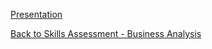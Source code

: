 [Presentation](https://docs.google.com/presentation/d/1Dhobj0lk4vzmtXTyFz2FvYGVzBW5tdXcs9j5YvbGAV4/edit?usp=sharing)


[Back to Skills Assessment - Business Analysis](https://github.com/jonnyblevins/TWCSkillsAssessment/blob/main/README.md)
